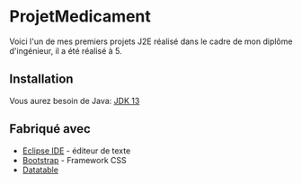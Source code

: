 # ProjetMedicament

Voici l'un de mes premiers projets J2E réalisé dans le cadre de mon diplôme d'ingénieur, il a été réalisé à 5.

## Installation

Vous aurez besoin de Java:
[JDK 13](https://www.oracle.com/java/technologies/javase/jdk13-archive-downloads.html) 

## Fabriqué avec

* [Eclipse IDE](https://www.eclipse.org/) - éditeur de texte
* [Bootstrap](https://getbootstrap.com/) - Framework CSS
* [Datatable](https://datatables.net/)
